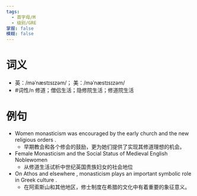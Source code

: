 ```yaml
---
tags:
  - 首字母/M
  - 级别/GRE
掌握: false
模糊: false
---
```

# 词义
- 英：/məˈnæstɪsɪzəm/； 美：/məˈnæstɪsɪzəm/
- #词性/n  修道；僧侣生活；隐修院生活；修道院生活
# 例句
- Women monasticism was encouraged by the early church and the new religious orders .
	- 早期教会和各个修会的鼓励，更为她们提供了实现其修道理想的机会。
- Female Monasticism and the Social Status of Medieval English Noblewomen
	- 从修道生活试析中世纪英国贵族妇女的社会地位
- On Athos and elsewhere , monasticism plays an important symbolic role in Greek culture .
	- 在阿索斯山和其他地区，修士制度在希腊的文化中有着重要的象征意义。
